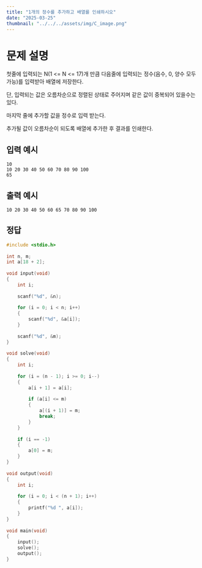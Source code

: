 ```yaml
---
title: "1개의 정수를 추가하고 배열를 인쇄하시오" 
date: "2025-03-25"
thumbnail: "../../../assets/img/C_image.png"
---
```


# 문제 설명
첫줄에 입력되는 N(1 <= N <= 17)개 만큼 다음줄에 입력되는 정수(음수, 0, 양수 모두 가능)를 입력받아 배열에 저장한다.

단, 입력되는 값은 오름차순으로 정렬된 상태로 주어지며 같은 값이 중복되어 있을수는 있다.

마지막 줄에 추가할 값을 정수로 입력 받는다.

추가될 값이 오름차순이 되도록 배열에 추가한 후 결과를 인쇄한다.


## 입력 예시
```
10
10 20 30 40 50 60 70 80 90 100
65
```

## 출력 예시
```
10 20 30 40 50 60 65 70 80 90 100
```

## 정답
```c
#include <stdio.h>
 
int n, m;
int a[18 + 2];
 
void input(void)
{
    int i;
 
    scanf("%d", &n);
 
    for (i = 0; i < n; i++)
    {
        scanf("%d", &a[i]);
    }
 
    scanf("%d", &m);
}
 
void solve(void)
{
    int i;
 
    for (i = (n - 1); i >= 0; i--)
    {
        a[i + 1] = a[i];
 
        if (a[i] <= m)
        {
            a[(i + 1)] = m;
            break;
        }
    }
 
    if (i == -1)
    {
        a[0] = m;
    }
}
 
void output(void)
{
    int i;
 
    for (i = 0; i < (n + 1); i++)
    {
        printf("%d ", a[i]);
    }
}
 
void main(void)
{
    input();
    solve();
    output();
}
```

